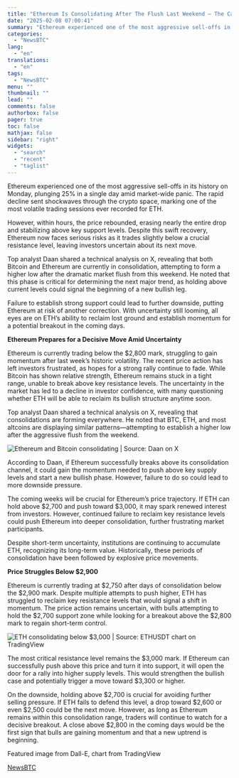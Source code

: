 ```yaml
---
title: "Ethereum Is Consolidating After The Flush Last Weekend – The Calm Before A Big Move?"
date: "2025-02-08 07:00:41"
summary: "Ethereum experienced one of the most aggressive sell-offs in its history on Monday, plunging 25% in a single day amid market-wide panic. The rapid decline sent shockwaves through the crypto space, marking one of the most volatile trading sessions ever recorded for ETH. However, within hours, the price rebounded, erasing..."
categories:
  - "NewsBTC"
lang:
  - "en"
translations:
  - "en"
tags:
  - "NewsBTC"
menu: ""
thumbnail: ""
lead: ""
comments: false
authorbox: false
pager: true
toc: false
mathjax: false
sidebar: "right"
widgets:
  - "search"
  - "recent"
  - "taglist"
---
```


Ethereum experienced one of the most aggressive sell-offs in its history on Monday, plunging 25% in a single day amid market-wide panic. The rapid decline sent shockwaves through the crypto space, marking one of the most volatile trading sessions ever recorded for ETH.

However, within hours, the price rebounded, erasing nearly the entire drop and stabilizing above key support levels. Despite this swift recovery, Ethereum now faces serious risks as it trades slightly below a crucial resistance level, leaving investors uncertain about its next move.

Top analyst Daan shared a technical analysis on X, revealing that both Bitcoin and Ethereum are currently in consolidation, attempting to form a higher low after the dramatic market flush from this weekend. He noted that this phase is critical for determining the next major trend, as holding above current levels could signal the beginning of a new bullish leg.

Failure to establish strong support could lead to further downside, putting Ethereum at risk of another correction. With uncertainty still looming, all eyes are on ETH’s ability to reclaim lost ground and establish momentum for a potential breakout in the coming days.

**Ethereum Prepares for a Decisive Move Amid Uncertainty**

Ethereum is currently trading below the $2,800 mark, struggling to gain momentum after last week’s historic volatility. The recent price action has left investors frustrated, as hopes for a strong rally continue to fade. While Bitcoin has shown relative strength, Ethereum remains stuck in a tight range, unable to break above key resistance levels. The uncertainty in the market has led to a decline in investor confidence, with many questioning whether ETH will be able to reclaim its bullish structure anytime soon.

Top analyst Daan shared a technical analysis on X, revealing that consolidations are forming everywhere. He noted that BTC, ETH, and most altcoins are displaying similar patterns—attempting to establish a higher low after the aggressive flush from the weekend.

![Ethereum and Bitcoin consolidating | Source: Daan on X](https://s3.tradingview.com/news/image/newsbtc:10425909a094b-88e3e0a7662b9cef7d61504e8173984e-resized.jpeg)

According to Daan, if Ethereum successfully breaks above its consolidation channel, it could gain the momentum needed to push above key supply levels and start a new bullish phase. However, failure to do so could lead to more downside pressure.

The coming weeks will be crucial for Ethereum’s price trajectory. If ETH can hold above $2,700 and push toward $3,000, it may spark renewed interest from investors. However, continued failure to reclaim key resistance levels could push Ethereum into deeper consolidation, further frustrating market participants.

Despite short-term uncertainty, institutions are continuing to accumulate ETH, recognizing its long-term value. Historically, these periods of consolidation have been followed by explosive price movements.

**Price Struggles Below $2,900**

Ethereum is currently trading at $2,750 after days of consolidation below the $2,900 mark. Despite multiple attempts to push higher, ETH has struggled to reclaim key resistance levels that would signal a shift in momentum. The price action remains uncertain, with bulls attempting to hold the $2,700 support zone while looking for a breakout above the $2,800 mark to regain short-term control.

![ETH consolidating below $3,000 | Source: ETHUSDT chart on TradingView](https://s3.tradingview.com/news/image/newsbtc:10425909a094b-e6e55d8a51adb230d0bff7c30ef85a96-resized.jpeg)

The most critical resistance level remains the $3,000 mark. If Ethereum can successfully push above this price and turn it into support, it will open the door for a rally into higher supply levels. This would strengthen the bullish case and potentially trigger a move toward $3,300 or higher.

On the downside, holding above $2,700 is crucial for avoiding further selling pressure. If ETH fails to defend this level, a drop toward $2,600 or even $2,500 could be the next move. However, as long as Ethereum remains within this consolidation range, traders will continue to watch for a decisive breakout. A close above $2,800 in the coming days would be the first sign that bulls are gaining momentum and that a new uptrend is beginning.

Featured image from Dall-E, chart from TradingView

[NewsBTC](https://www.tradingview.com/news/newsbtc:10425909a094b:0-ethereum-is-consolidating-after-the-flush-last-weekend-the-calm-before-a-big-move/)
